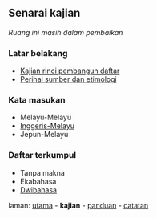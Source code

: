 ---
---

## Senarai kajian

*Ruang ini masih dalam pembaikan*

### Latar belakang

* [Kajian rinci pembangun daftar](rinci.md)
* [Perihal sumber dan etimologi](sumber.md)

### Kata masukan

* Melayu-Melayu
* [Inggeris-Melayu](em.md)
* Jepun-Melayu

### Daftar terkumpul

* Tanpa makna
* Ekabahasa
* [Dwibahasa](dwi.md)

laman: [utama][0] - **kajian** - [panduan][2] - [catatan][3]

  [0]: ../index.md
  [2]: ../panduan/index.md
  [3]: ../catatan/index.md
